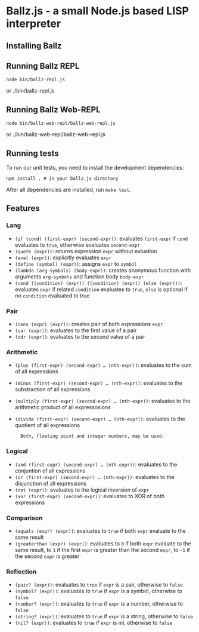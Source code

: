 # Ballz.js - a small Node.js based LISP interpreter

## Installing Ballz



## Running Ballz REPL
  	node bin/ballz-repl.js
or
  	./bin/ballz-repl.js
## Running Ballz Web-REPL
  	node bin/ballz-web-repl/ballz-web-repl.js
or
  	./bin/ballz-web-repl/ballz-web-repl.js
## Running tests

To run our unit tests, you need to install the development dependencies:

    npm install . # in your ballz.js directory

After all dependencies are installed, run `make test`.

## Features

### Lang
* `(if (cond) (first-expr) (second-expr))`: evaluates `first-expr` if `cond` evaluates to `true`, otherwise evaluates `second-expr`
* `(quote (expr))`: returns expression `expr` without evluation
* `(eval (expr))`: explicitly evaluates `expr`
* `(define (symbol) (expr))`: assigns `expr` to `symbol`
* `(lambda (arg-symbols) (body-expr))`: creates anonymous function with arguments `arg-symbols` and function body `body-expr`
* `(cond ((condition) (expr)) ((condition) (expr)) (else (expr)))`: evaluates `expr` if related `condition` evaluates to `true`, `else` is optional if no `condition` evaluated to true

### Pair
* `(cons (expr) (expr))`: creates pair of both expressions `expr`
* `(car (expr))`: evaluates to the first value of a pair
* `(cdr (expr))`: evaluates to the second value of a pair

### Arithmetic
* `(plus (first-expr) (second-expr) … (nth-expr))`: evaluates to the sum of all expressions
* `(minus (first-expr) (second-expr) … (nth-expr))`: evaluates to the substraction of all expressions
* `(multiply (first-expr) (second-expr) … (nth-expr))`: evaluates to the arithmetic product of all expressosions
* `(divide (first-expr) (second-expr) … (nth-expr))`: evaluates to the quotient of all expressions

		Both, floating point and integer numbers, may be used.

### Logical

* `(and (first-expr) (second-expr) … (nth-expr))`: evaluates to the conjuntion of all expressions
* `(or (first-expr) (second-expr) … (nth-expr))`: evaluates to the disjunction of all expressions
* `(not (expr))`: evaluates to the logical inversion of `expr`
* `(xor (first-expr) (second-expr))`: evaluates to XOR of both expressions

### Comparison
* `(equals (expr) (expr))`: evaluates to `true` if both `expr` evaluate to the same result
* `(greaterthan (expr) (expr))`: evaluates to `0` if both `expr` evaluate to the same result, to `1` if the first `expr` is greater than the second `expr`, to `-1` if the second `expr` is greater

### Reflection
* `(pair? (expr))`: evaluates to `true` if `expr` is a pair, otherwise to `false`
* `(symbol? (expr))`: evaluates to `true` if `expr` is a symbol, otherwise to `false`
* `(number? (expr))`: evaluates to `true` if `expr` is a number, otherwise to `false`
* `(string? (expr))`: evaluates to `true` if `expr` is a string, otherwise to `false`
* `(nil? (expr))`: evaluates to `true` if `expr` is nil, otherwise to `false`





